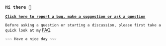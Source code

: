 ### `Hi there 👋`

**[`Click here to report a bug, make a suggestion or ask a question`](https://github.com/igorlogius/igorlogius/issues/new/choose)**

`Before asking a question or starting a discussion, please first take a quick look at my` [FAQ](https://github.com/igorlogius/igorlogius/blob/main/FAQ.md).

`~~~ Have a nice day ~~~`
